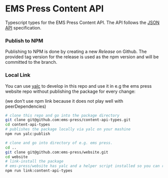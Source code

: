 # EMS Press Content API

Typescript types for the EMS Press Content API. The API follows the [JSON API](https://jsonapi.org/) specification.

### Publish to NPM

Publishing to NPM is done by creating a new _Release_ on Github. The provided tag version for the release is used as the npm version and will be committed to the branch.

### Local Link

You can use [yalc](https://github.com/whitecolor/yalc) to develop in this repo and use it in e.g the ems press website repo without publishing the package for every change:

(we don't use npm link because it does not play well with peerDependencies)

```bash
# clone this repo and go into the package directory
git clone git@github.com:ems-press/content-api-types.git
cd content-api-types
# publishes the package locally via yalc on your mashine
npm run yalc:publish

# clone and go into directory of e.g. ems press.
cd ..
git clone git@github.com:ems-press/website.git
cd website
# link-install the package
# ems-press/website has yalc and a helper script installed so you can run:
npm run link:content-api-types
```
